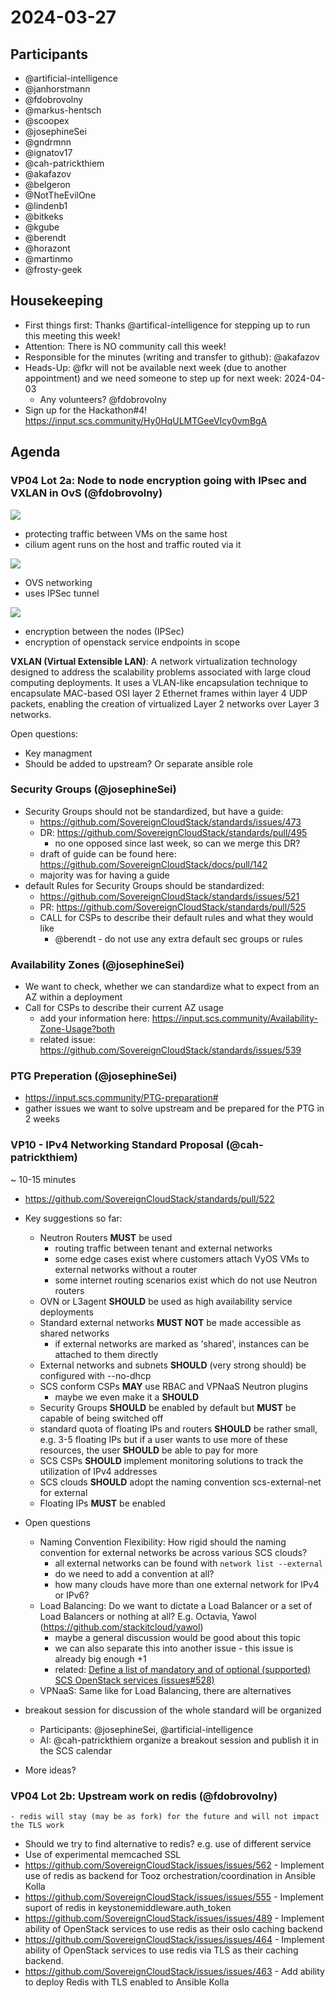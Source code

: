 # 2024-03-27

## Participants

- @artificial-intelligence
- @janhorstmann
- @fdobrovolny
- @markus-hentsch
- @scoopex
- @josephineSei
- @gndrmnn
- @ignatov17
- @cah-patrickthiem
- @akafazov
- @belgeron
- @NotTheEvilOne
- @lindenb1
- @bitkeks
- @kgube
- @berendt
- @horazont
- @martinmo
- @frosty-geek

## Housekeeping

- First things first: Thanks @artifical-intelligence for stepping up to run this meeting this week!
- Attention: There is NO community call this week!
- Responsible for the minutes (writing and transfer to github): @akafazov
- Heads-Up: @fkr will not be available next week (due to another appointment) and we need someone to step up for next week: 2024-04-03
    - Any volunteers? @fdobrovolny
- Sign up for the Hackathon#4! https://input.scs.community/Hy0HqULMTGeeVIcy0vmBgA


## Agenda

### VP04 Lot 2a: Node to node encryption going with IPsec and VXLAN in OvS (@fdobrovolny)
![](https://input.scs.community/uploads/6890d072-2388-43e1-8b84-ff87185d8dcd.jpg)

- protecting traffic between VMs on the same host
- cilium agent runs on the host and traffic routed via it


![](https://input.scs.community/uploads/73b6da1e-33ab-432b-88b1-e6818bf58c03.png)

- OVS networking
- uses IPSec tunnel 

![](https://input.scs.community/uploads/e5c35380-bd74-4b99-82ae-c4774df9ec71.png)

- encryption between the nodes (IPSec)
- encryption of openstack service endpoints in scope

**VXLAN (Virtual Extensible LAN)**: A network virtualization technology designed to address the scalability problems associated with large cloud computing deployments. It uses a VLAN-like encapsulation technique to encapsulate MAC-based OSI layer 2 Ethernet frames within layer 4 UDP packets, enabling the creation of virtualized Layer 2 networks over Layer 3 networks.

Open questions:
* Key managment
* Should be added to upstream? Or separate ansible role

### Security Groups (@josephineSei)

- Security Groups should not be standardized, but have a guide:
    - https://github.com/SovereignCloudStack/standards/issues/473
    - DR: https://github.com/SovereignCloudStack/standards/pull/495
        - no one opposed since last week, so can we merge this DR?
    - draft of guide can be found here: https://github.com/SovereignCloudStack/docs/pull/142
    - majority was for having a guide
- default Rules for Security Groups should be standardized:
    - https://github.com/SovereignCloudStack/standards/issues/521
    - PR: https://github.com/SovereignCloudStack/standards/pull/525
    - CALL for CSPs to describe their default rules and what they would like
        - @berendt - do not use any extra default sec groups or rules

### Availability Zones (@josephineSei)

- We want to check, whether we can standardize what to expect from an AZ within a deployment
- Call for CSPs to describe their current AZ usage
    - add your information here: https://input.scs.community/Availability-Zone-Usage?both
    - related issue: https://github.com/SovereignCloudStack/standards/issues/539

### PTG Preperation (@josephineSei)

- https://input.scs.community/PTG-preparation#
- gather issues we want to solve upstream and be prepared for the PTG in 2  weeks

### VP10 - IPv4 Networking Standard Proposal (@cah-patrickthiem)
~ 10-15 minutes
- https://github.com/SovereignCloudStack/standards/pull/522
- Key suggestions so far:
    - Neutron Routers **MUST** be used
        - routing traffic between tenant and external networks
        - some edge cases exist where customers attach VyOS VMs to external networks without a router
        - some internet routing scenarios exist which do not use Neutron routers
    - OVN or L3agent **SHOULD** be used as high availability service deployments
    - Standard external networks **MUST NOT** be made accessible as shared networks
        - if external networks are marked as 'shared', instances can be attached to them directly
    - External networks and subnets **SHOULD** (very strong should) be configured with --no-dhcp
    - SCS conform CSPs **MAY** use RBAC and VPNaaS Neutron plugins
        - maybe we even make it a **SHOULD**
    - Security Groups **SHOULD** be enabled by default but **MUST** be capable of being switched off
    - standard quota of floating IPs and routers **SHOULD** be rather small, e.g. 3-5 floating IPs but if a user wants to use more of these resources, the user **SHOULD** be able to pay for more
    - SCS CSPs **SHOULD** implement monitoring solutions to track the utilization of IPv4 addresses
    - SCS clouds **SHOULD** adopt the naming convention scs-external-net for external 
    - Floating IPs **MUST** be enabled
- Open questions
    - Naming Convention Flexibility: How rigid should the naming convention for external networks be across various SCS clouds?
        - all external networks can be found with `network list --external`
        - do we need to add a convention at all?
        - how many clouds have more than one external network for IPv4 or IPv6?
    - Load Balancing: Do we want to dictate a Load Balancer or a set of Load Balancers or nothing at all? E.g. Octavia, Yawol (https://github.com/stackitcloud/yawol)
        - maybe a general discussion would be good about this topic
        - we can also separate this into another issue - this issue is already big enough +1
        - related: [Define a list of mandatory and of optional (supported) SCS OpenStack services (issues#528)](https://github.com/SovereignCloudStack/issues/issues/528)
    - VPNaaS: Same like for Load Balancing, there are alternatives

- breakout session for discussion of the whole standard will be organized
    - Participants: @josephineSei, @artificial-intelligence
    - AI: @cah-patrickthiem organize a breakout session and publish it in the SCS calendar
- More ideas?


### VP04 Lot 2b: Upstream work on redis (@fdobrovolny)

    - redis will stay (may be as fork) for the future and will not impact the TLS work

- Should we try to find alternative to redis? e.g. use of different service
- Use of experimental memcached SSL
- https://github.com/SovereignCloudStack/issues/issues/562 - Implement use of redis as backend for Tooz orchestration/coordination in Ansible Kolla
- https://github.com/SovereignCloudStack/issues/issues/555 - Implement suport of redis in keystonemiddleware.auth_token
- https://github.com/SovereignCloudStack/issues/issues/489 - Implement ability of OpenStack services to use redis as their oslo caching backend
- https://github.com/SovereignCloudStack/issues/issues/464 - Implement ability of OpenStack services to use redis via TLS as their caching backend.
- https://github.com/SovereignCloudStack/issues/issues/463 - Add ability to deploy Redis with TLS enabled to Ansible Kolla

